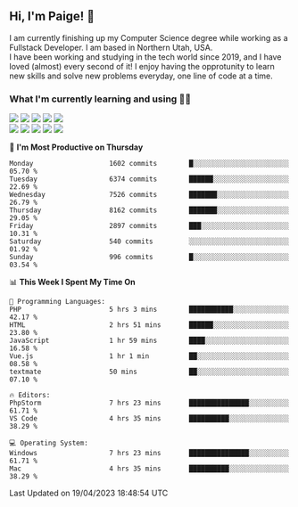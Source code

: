 ## Hi, I'm Paige! :vulcan_salute:

I am currently finishing up my Computer Science degree while working as a Fullstack Developer. I am based in Northern Utah, USA. \
I have been working and studying in the tech world since 2019, and I have loved (almost) every second of it! I enjoy having the opprotunity to learn new skills and solve new problems everyday, one line of code at a time.  

### What I'm currently learning and using :woman_technologist:
![](https://img.shields.io/badge/Laravel-FF2D20?style=for-the-badge&logo=laravel&logoColor=white) 
![](https://img.shields.io/badge/PHP-777BB4?style=for-the-badge&logo=php&logoColor=white)
![](https://img.shields.io/badge/Vue.js-35495E?style=for-the-badge&logo=vuedotjs&logoColor=4FC08D) 
![](https://img.shields.io/badge/MySQL-005C84?style=for-the-badge&logo=mysql&logoColor=white) 
![](https://img.shields.io/badge/Tailwind_CSS-38B2AC?style=for-the-badge&logo=tailwind-css&logoColor=white) \
![](https://img.shields.io/badge/Python-FFD43B?style=for-the-badge&logo=python&logoColor=blue)
![](https://img.shields.io/badge/Django-092E20?style=for-the-badge&logo=django&logoColor=green)
![](https://img.shields.io/badge/Kotlin-0095D5?&style=for-the-badge&logo=kotlin&logoColor=white)
![](https://img.shields.io/badge/Java-ED8B00?style=for-the-badge&logo=java&logoColor=white)
![](https://img.shields.io/badge/Haskell-5D4F85?style=for-the-badge&logo=haskell&logoColor=white) 

<!--START_SECTION:waka-->
📅 **I'm Most Productive on Thursday** 

```text
Monday                   1602 commits        █░░░░░░░░░░░░░░░░░░░░░░░░   05.70 % 
Tuesday                  6374 commits        ██████░░░░░░░░░░░░░░░░░░░   22.69 % 
Wednesday                7526 commits        ███████░░░░░░░░░░░░░░░░░░   26.79 % 
Thursday                 8162 commits        ███████░░░░░░░░░░░░░░░░░░   29.05 % 
Friday                   2897 commits        ███░░░░░░░░░░░░░░░░░░░░░░   10.31 % 
Saturday                 540 commits         ░░░░░░░░░░░░░░░░░░░░░░░░░   01.92 % 
Sunday                   996 commits         █░░░░░░░░░░░░░░░░░░░░░░░░   03.54 % 
```


📊 **This Week I Spent My Time On** 

```text
💬 Programming Languages: 
PHP                      5 hrs 3 mins        ███████████░░░░░░░░░░░░░░   42.17 % 
HTML                     2 hrs 51 mins       ██████░░░░░░░░░░░░░░░░░░░   23.80 % 
JavaScript               1 hr 59 mins        ████░░░░░░░░░░░░░░░░░░░░░   16.58 % 
Vue.js                   1 hr 1 min          ██░░░░░░░░░░░░░░░░░░░░░░░   08.58 % 
textmate                 50 mins             ██░░░░░░░░░░░░░░░░░░░░░░░   07.10 % 

🔥 Editors: 
PhpStorm                 7 hrs 23 mins       ███████████████░░░░░░░░░░   61.71 % 
VS Code                  4 hrs 35 mins       ██████████░░░░░░░░░░░░░░░   38.29 % 

💻 Operating System: 
Windows                  7 hrs 23 mins       ███████████████░░░░░░░░░░   61.71 % 
Mac                      4 hrs 35 mins       ██████████░░░░░░░░░░░░░░░   38.29 % 
```


 Last Updated on 19/04/2023 18:48:54 UTC
<!--END_SECTION:waka-->
